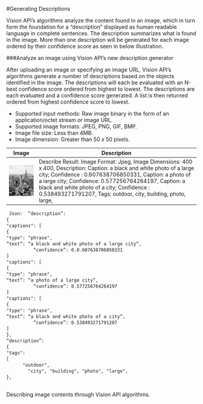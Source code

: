 <!-- 
NavPath: Computer Vision API
LinkLabel: Describing Images
Url: Computer-Vision-API/documentation/DescribingImages
Weight: 40
-->
#Generating Descriptions

Vision API’s algorithms analyze the content found in an image, which in turn form the foundation for a “description” displayed as human readable language in complete sentences. The description summarizes what is found in the image. More than one description will be generated for each image ordered by their confidence score as seen in below illustration.

###Analyze an image using Vision API’s new description generator

After uploading an image or specifying an image URL, Vision API’s algorithms generate a number of descriptions based on the objects identified in the image. The descriptions will each be evaluated with an N-best confidence score ordered from highest to lowest. The descriptions are each evaluated and a confidence score generated. A list is then returned ordered from highest confidence score to lowest.

 * Supported input methods: Raw image binary in the form of an application/octet stream or image URL.
 * Supported image formats: JPEG, PNG, GIF, BMP.
 * Image file size: Less than 4MB.
 * Image dimension: Greater than 50 x 50 pixels.
  
Image  | Description
------|------|
![Big_city](./Images/bw_buildings.jpg) |  Describe Result: Image Format: Jpeg, Image Dimensions: 400 x 400, Description: Caption: a black and white photo of a large city; Confidence : 0.607638706850331, Caption: a photo of a large city; Confidence: 0.577256764264197, Caption: a black and white photo of a city; Confidence : 0.538493271791207, Tags: outdoor, city, building, photo, large, 

```
 Json:	“description”: 
{
"captions": [
{
"type": "phrase",
“text”: “a black and white photo of a large city”,
          “confidence”: 0.0.607638706850331
]
"captions": [
{
"type": "phrase",
“text”: “a photo of a large city”,
          “confidence”: 0.577256764264197
]
"captions": [
{
"type": "phrase",
“text”: “a black and white photo of a city”,
          “confidence”: 0.538493271791207
]
},
“description”: 
{
"tags": 
[
      "outdoor",
        "city", "building", "photo", "large", 
},
	
```

Describing image contents through Vision API algorithms.
